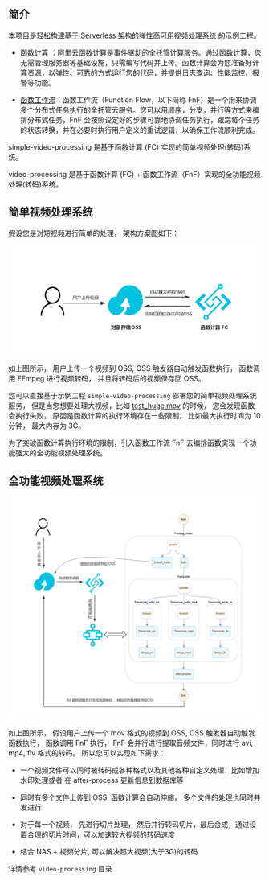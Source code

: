 ## 简介

本项目是[轻松构建基于 Serverless 架构的弹性高可用视频处理系统](https://yq.aliyun.com/articles/727684) 的示例工程。

- [函数计算](https://help.aliyun.com/product/50980.html) ：阿里云函数计算是事件驱动的全托管计算服务。通过函数计算，您无需管理服务器等基础设施，只需编写代码并上传。函数计算会为您准备好计算资源，以弹性、可靠的方式运行您的代码，并提供日志查询、性能监控、报警等功能。

- [函数工作流](https://help.aliyun.com/product/113549.html)：函数工作流（Function Flow，以下简称 FnF）是一个用来协调多个分布式任务执行的全托管云服务。您可以用顺序，分支，并行等方式来编排分布式任务，FnF 会按照设定好的步骤可靠地协调任务执行，跟踪每个任务的状态转换，并在必要时执行用户定义的重试逻辑，以确保工作流顺利完成。

simple-video-processing 是基于函数计算 (FC) 实现的简单视频处理(转码)系统。

video-processing 是基于函数计算 (FC) + 函数工作流（FnF）实现的全功能视频处理(转码)系统。

## 简单视频处理系统

假设您是对短视频进行简单的处理， 架构方案图如下：

![image](simple-video-processing/main.png)

如上图所示， 用户上传一个视频到 OSS, OSS 触发器自动触发函数执行， 函数调用 FFmpeg 进行视频转码， 并且将转码后的视频保存回 OSS。

您可以直接基于示例工程 `simple-video-processing` 部署您的简单视频处理系统服务， 但是当您想要处理大视频，比如 [test_huge.mov](https://fc-hz-demo.oss-cn-hangzhou.aliyuncs.com/fnf_video/inputs/test_huge.mov) 的时候， 您会发现函数会执行失败， 原因是函数计算的执行环境存在一些限制， 比如最大执行时间为 10 分钟， 最大内存为 3G。

为了突破函数计算执行环境的限制，引入函数工作流 FnF 去编排函数实现一个功能强大的全功能视频处理系统。

## 全功能视频处理系统

![image](video-processing/flow.png)

如上图所示， 假设用户上传一个 mov 格式的视频到 OSS, OSS 触发器自动触发函数执行， 函数调用 FnF 执行， FnF 会并行进行提取音频文件，同时进行 avi, mp4, flv 格式的转码。 所以您可以实现如下需求：

- 一个视频文件可以同时被转码成各种格式以及其他各种自定义处理，比如增加水印处理或者 在 after-process 更新信息到数据库等

- 同时有多个文件上传到 OSS, 函数计算会自动伸缩， 多个文件的处理也同时并发进行

- 对于每一个视频， 先进行切片处理， 然后并行转码切片，最后合成，通过设置合理的切片时间，可以加速较大视频的转码速度

- 结合 NAS + 视频分片, 可以解决超大视频(大于3G)的转码

详情参考 `video-processing` 目录
